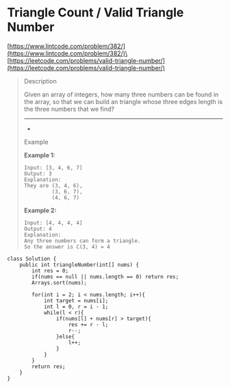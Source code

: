 # Triangle Count / Valid Triangle Number

[https://www.lintcode.com/problem/382/](https://www.lintcode.com/problem/382/)\
[https://leetcode.com/problems/valid-triangle-number/](https://leetcode.com/problems/valid-triangle-number/)

> Description
>
> Given an array of integers, how many three numbers can be found in the array, so that we can build an triangle whose three edges length is the three numbers that we find?
>
> ***
>
> *
>
> Example
>
> **Example 1:**
>
> ```
> Input: [3, 4, 6, 7]
> Output: 3
> Explanation:
> They are (3, 4, 6), 
>          (3, 6, 7),
>          (4, 6, 7)
> ```
>
> **Example 2:**
>
> ```
> Input: [4, 4, 4, 4]
> Output: 4
> Explanation:
> Any three numbers can form a triangle. 
> So the answer is C(3, 4) = 4
> ```

```
class Solution {
    public int triangleNumber(int[] nums) {
        int res = 0;
        if(nums == null || nums.length == 0) return res;
        Arrays.sort(nums);
        
        for(int i = 2; i < nums.length; i++){
            int target = nums[i];
            int l = 0, r = i - 1;
            while(l < r){
                if(nums[l] + nums[r] > target){
                    res += r - l;
                    r--;
                }else{
                    l++;
                }
            }
        }
        return res;
    }
}
```
